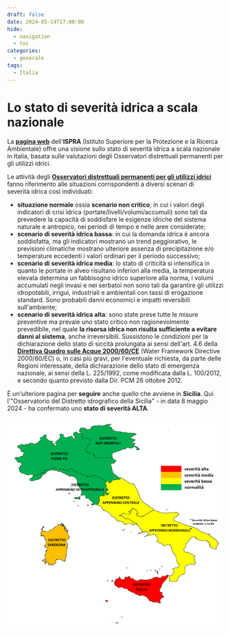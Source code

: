```yaml
---
draft: false
date: 2024-05-14T17:00:00
hide:
  - navigation
  - toc
categories:
  - generale
tags:
  - Italia
---
```


# Lo stato di severità idrica a scala nazionale

La [**pagina web**](https://www.isprambiente.gov.it/pre_meteo/idro/SeverIdrica.html) dell'**ISPRA** (Istituto Superiore per la Protezione e la Ricerca Ambientale) offre una visione sullo stato di severità idrica a scala nazionale in Italia, basata sulle valutazioni degli Osservatori distrettuali permanenti per gli utilizzi idrici.

<!-- more -->

Le attività degli [**Osservatori distrettuali permanenti per gli utilizzi idrici**](https://www.isprambiente.gov.it/pre_meteo/idro/idro.html#osservatori) fanno riferimento alle situazioni corrispondenti a diversi scenari di severità idrica così individuati:

  - **situazione normale** ossia **scenario non critico**, in cui i valori degli indicatori di crisi idrica (portate/livelli/volumi/accumuli) sono tali da prevedere la capacità di soddisfare le esigenze idriche del sistema naturale e antropico, nei periodi di tempo e nelle aree considerate;
  - **scenario di severità idrica bassa**: in cui la domanda idrica è ancora soddisfatta, ma gli indicatori mostrano un trend peggiorativo, le previsioni climatiche mostrano ulteriore assenza di precipitazione e/o temperature eccedenti i valori ordinari per il periodo successivo;
  - **scenario di severità idrica media**: lo stato di criticità si intensifica in quanto le portate in alveo risultano inferiori alla media, la temperatura elevata determina un fabbisogno idrico superiore alla norma, i volumi accumulati negli invasi e nei serbatoi non sono tali da garantire gli utilizzi idropotabili, irrigui, industriali e ambientali con tassi di erogazione standard. Sono probabili danni economici e impatti reversibili sull'ambiente;
  - **scenario di severità idrica alta**: sono state prese tutte le misure preventive ma prevale uno stato critico non ragionevolmente prevedibile, nel quale **la risorsa idrica non risulta sufficiente a evitare danni al sistema**, anche irreversibili. Sussistono le condizioni per la dichiarazione dello stato di siccità prolungata ai sensi dell'art. 4.6 della [**Direttiva Quadro sulle Acque 2000/60/CE**](https://www.mite.gov.it/sites/default/files/direttive-acque/direttiva_2000-60-ce.pdf) (Water Framework Directive 2000/60/EC) o, in casi più gravi, per l'eventuale richiesta, da parte delle Regioni interessate, della dichiarazione dello stato di emergenza nazionale, ai sensi della L. 225/1992, come modificata dalla L. 100/2012, e secondo quanto previsto dalla Dir. PCM 26 ottobre 2012.

È un'ulteriore pagina per **seguire** anche quello che avviene in **Sicilia**. Qui l'"Osservatorio del Distretto idrografico della Sicilia" - in data 8 maggio 2024 -  ha confermato uno **stato di severità ALTA**.

[![](severita.png)](https://www.isprambiente.gov.it/pre_meteo/idro/SeverIdrica.html)

